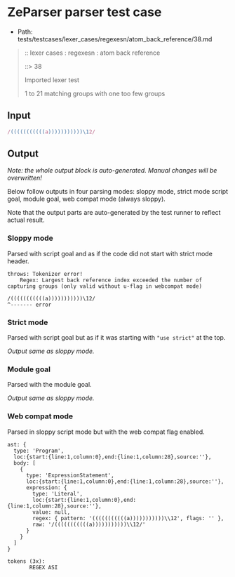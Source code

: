 # ZeParser parser test case

- Path: tests/testcases/lexer_cases/regexesn/atom_back_reference/38.md

> :: lexer cases : regexesn : atom back reference
>
> ::> 38
>
> Imported lexer test
>
> 1 to 21 matching groups with one too few groups

## Input

`````js
/(((((((((((a)))))))))))\12/
`````

## Output

_Note: the whole output block is auto-generated. Manual changes will be overwritten!_

Below follow outputs in four parsing modes: sloppy mode, strict mode script goal, module goal, web compat mode (always sloppy).

Note that the output parts are auto-generated by the test runner to reflect actual result.

### Sloppy mode

Parsed with script goal and as if the code did not start with strict mode header.

`````
throws: Tokenizer error!
    Regex: Largest back reference index exceeded the number of capturing groups (only valid without u-flag in webcompat mode)

/(((((((((((a)))))))))))\12/
^------- error
`````

### Strict mode

Parsed with script goal but as if it was starting with `"use strict"` at the top.

_Output same as sloppy mode._

### Module goal

Parsed with the module goal.

_Output same as sloppy mode._

### Web compat mode

Parsed in sloppy script mode but with the web compat flag enabled.

`````
ast: {
  type: 'Program',
  loc:{start:{line:1,column:0},end:{line:1,column:28},source:''},
  body: [
    {
      type: 'ExpressionStatement',
      loc:{start:{line:1,column:0},end:{line:1,column:28},source:''},
      expression: {
        type: 'Literal',
        loc:{start:{line:1,column:0},end:{line:1,column:28},source:''},
        value: null,
        regex: { pattern: '(((((((((((a)))))))))))\\12', flags: '' },
        raw: '/(((((((((((a)))))))))))\\12/'
      }
    }
  ]
}

tokens (3x):
       REGEX ASI
`````

